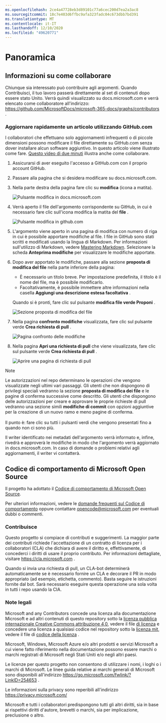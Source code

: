 ```yaml
---
ms.openlocfilehash: 2ce4a47728eb3d89101c77a6cec200d7ea2a3ac8
ms.sourcegitcommit: 18c7e403d6ffbc9afa323fadc04c673dbb7bd391
ms.translationtype: MT
ms.contentlocale: it-IT
ms.lasthandoff: 12/10/2020
ms.locfileid: "49620771"
---
```

# <a name="overview"></a>Panoramica

## <a name="learn-how-to-contribute"></a>Informazioni su come collaborare

Chiunque sia interessato può contribuire agli argomenti. Quando Contribuisci, il tuo lavoro passerà direttamente al set di contenuti dopo essere stato Unito. Verrà quindi visualizzato su docs.microsoft.com e verrà elencato come collaboratore all'indirizzo: <https://github.com/MicrosoftDocs/microsoft-365-docs/graphs/contributors> .

### <a name="quickly-update-an-article-using-githubcom"></a>Aggiornare rapidamente un articolo utilizzando GitHub.com

I collaboratori che effettuano solo aggiornamenti infrequenti o di piccole dimensioni possono modificare il file direttamente su GitHub.com senza dover installare alcun software aggiuntivo. In questo articolo viene illustrato come fare. [Questo video di due minuti](https://www.microsoft.com/videoplayer/embed/RE1XQTG) illustra anche come collaborare.

1. Assicurarsi di aver eseguito l'accesso a GitHub.com con il proprio account GitHub.
2. Passare alla pagina che si desidera modificare su docs.microsoft.com.
3. Nella parte destra della pagina fare clic su **modifica** (icona a matita).

   ![Pulsante modifica in docs.microsoft.com](compliance/media/quick-update-edit.png)

4. Verrà aperto il file dell'argomento corrispondente su GitHub, in cui è necessario fare clic sull'icona modifica la matita del **file** .

   ![Pulsante modifica in github.com](compliance/media/quick-update-github.png)

5. L'argomento viene aperto in una pagina di modifica con numero di riga in cui è possibile apportare modifiche al file. I file in GitHub sono stati scritti e modificati usando la lingua di Markdown. Per informazioni sull'utilizzo di Markdown, vedere [Mastering Markdown](https://guides.github.com/features/mastering-markdown/). Selezionare la scheda **Anteprima modifiche** per visualizzare le modifiche apportate.

6. Dopo aver apportato le modifiche, passare alla sezione **proposta di modifica del file** nella parte inferiore della pagina:

   - È necessario un titolo breve. Per impostazione predefinita, il titolo è il nome del file, ma è possibile modificarlo.
   - Facoltativamente, è possibile immettere altre informazioni nella casella **Aggiungi una descrizione estesa facoltativa** .

   Quando si è pronti, fare clic sul pulsante **modifica file verde Proponi** .

   ![Sezione proposta di modifica del file](compliance/media/propose-file-change.png)

7. Nella pagina **confronto modifiche** visualizzata, fare clic sul pulsante verde **Crea richiesta di pull** .

   ![Pagina confronto delle modifiche](compliance/media/comparing-changes-page.png)

8. Nella pagina **Apri una richiesta di pull** che viene visualizzata, fare clic sul pulsante verde **Crea richiesta di pull** .

   ![Aprire una pagina di richiesta di pull](compliance/media/open-a-pull-request-page.png)

> [!NOTE]
> Le autorizzazioni nel repo determinano le operazioni che vengono visualizzate negli ultimi vari passaggi. Gli utenti che non dispongono di privilegi speciali vedranno la sezione **proposta di modifica dei file** e le pagine di conferma successive come descritto. Gli utenti che dispongono delle autorizzazioni per creare e approvare le proprie richieste di pull vedranno una sezione simili **modifiche di commit** con opzioni aggiuntive per la creazione di un nuovo ramo e meno pagine di conferma.<br/><br/>Il punto è: fare clic su tutti i pulsanti verdi che vengono presentati fino a quando non ci sono più.

Il writer identificato nei metadati dell'argomento verrà informato e, infine, rivedrà e approverà le modifiche in modo che l'argomento verrà aggiornato in docs.microsoft.com. In caso di domande o problemi relativi agli aggiornamenti, il writer vi contatterà.

## <a name="microsoft-open-source-code-of-conduct"></a>Codice di comportamento di Microsoft Open Source

Il progetto ha adottato il [Codice di comportamento di Microsoft Open Source](https://opensource.microsoft.com/codeofconduct/).

Per ulteriori informazioni, vedere le [domande frequenti sul Codice di comportamento](https://opensource.microsoft.com/codeofconduct/faq/) oppure contattare [opencode@microsoft.com](mailto:opencode@microsoft.com) per eventuali dubbi o commenti.

### <a name="contributing"></a>Contribuisce

Questo progetto si compiace di contributi e suggerimenti.  La maggior parte dei contributi richiede l'accettazione di un contratto di licenza per i collaboratori (CLA) che dichiara di avere il diritto e, effettivamente, di concederci i diritti di usare il proprio contributo. Per informazioni dettagliate, visitare <https://cla.microsoft.com> .

Quando si invia una richiesta di pull, un CLA-bot determinerà automaticamente se è necessario fornire un CLA e decorare il PR in modo appropriato (ad esempio, etichetta, commento). Basta seguire le istruzioni fornite dal bot. Sarà necessario eseguire questa operazione una sola volta in tutti i repo usando la CIA.

### <a name="legal-notices"></a>Note legali

Microsoft and any Contributors concede una licenza alla documentazione Microsoft e ad altri contenuti di questo repository sotto la [licenza pubblica internazionale Creative Commons attribuzione 4,0](https://creativecommons.org/licenses/by/4.0/legalcode), vedere il file [di licenza](LICENSE) e concedere una licenza a qualsiasi codice nel repository sotto la [licenza mit](https://opensource.org/licenses/MIT), vedere il file di [codice della licenza](LICENSE-CODE) .

Microsoft, Windows, Microsoft Azure e/o altri prodotti e servizi Microsoft a cui viene fatto riferimento nella documentazione possono essere marchi o marchi registrati di Microsoft negli Stati Uniti e/o negli altri paesi.

Le licenze per questo progetto non consentono di utilizzare i nomi, i loghi o i marchi di Microsoft. Le linee guida relative ai marchi generali di Microsoft sono disponibili all'indirizzo <https://go.microsoft.com/fwlink/?LinkID=254653> .

Le informazioni sulla privacy sono reperibili all'indirizzo <https://privacy.microsoft.com/>

Microsoft e tutti i collaboratori predispongono tutti gli altri diritti, sia in base ai rispettivi diritti d'autore, brevetti o marchi, sia per implicazione, preclusione o altro.
